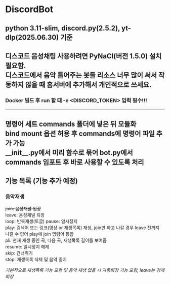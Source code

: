 # DiscordBot
## python 3.11-slim, discord.py(2.5.2), yt-dlp(2025.06.30) 기준  
디스코드 음성채팅 사용하려면 PyNaCl(버전 1.5.0) 설치 필요함.  
디스코드에서 음악 틀어주는 봇들 리소스 너무 많이 써서 작동하지 않을 때 홈서버에 추가해서 개인적으로 쓰세요.
---
### Docker 빌드 후 run 할 때 -e <DISCORD_TOKEN> 입력 필수!!!
---
명령어 세트 commands 폴더에 넣은 뒤 모듈화  
bind mount 옵션 허용 후 commands에 명령어 파일 추가 가능  
\_\_init\_\_.py에서 미리 함수로 묶어 bot.py에서 commands 임포트 후 바로 사용할 수 있도록 처리
---
## 기능 목록 (기능 추가 예정)
### 음악재생
~~join: 음성채널 입장~~  
leave: 음성채널 퇴장  
loop: 반복재생(토글)
pause: 일시정지  
play: 검색어 또는 링크(영상 or 재생목록) 재생, join만 하고 나갈 경우 leave 전까지 나갈 수 없어 play에 join 명령어 통합  
pli: 현재 재생 중인 곡, 다음 곡, 재생목록 길이를 보여줌  
resume: 일시정지 해제  
skip: 건너뛰기  
stop: 재생목록 삭제 및 음악 중지  

_기본적으로 재생목록 기능 포함 및 음악 재생 없을 시 자동퇴장 기능 포함, leave는 강제퇴장_  
